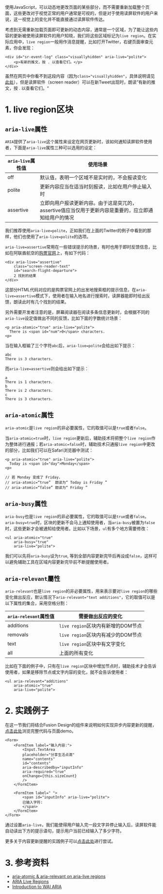 

使用JavaScript，可以动态地更改页面的某些部分，而不需要重新加载整个页面，这些更改对于视觉正常的用户通常是可视的，但是对于使用读屏软件的用户来说，这一视觉上的变化并不能直接通过读屏软件传达。

考虑到无需重新加载页面即可更新的动态内容，通常是一个区域，为了能让这些内容的更新被使用读屏软件的用户知晓，我们将这些区域标记为`live region`。在实际应用中，`live region`一般用作消息提醒，比如打开Twitter，右键页面审查元素，你会发现：

```
<div id="sr-event-log" class="visuallyhidden" aria-live="polite">
    <p>有新的推文，按 . 以查看它们。</p>
</div>
```

虽然在网页中你看不到这段内容（因为`class="visuallyhidden"`，具体说明请见[此处](./page2.md)），但是读屏软件（screen reader）可以在新Tweet出现时，朗读”有新的推文，按 . 以查看它们。“

# 1. live region区块

## `aria-live`属性

`ARIA`提供了`aria-live`这个属性来设定在网页更新时，该如何通知读屏软件使用者，下面是`aria-live`属性三种可以选用的设定：

| `aria-live`属性值 | 使用场景                                                                                              |
| ----------------- | ----------------------------------------------------------------------------------------------------- |
| off               | 默认值，表明一个区域不是实时的，不会报读变化                                                          |
| polite            | 更新内容应当在适当时刻报读，比如在用户停止输入时                                                      |
| assertive         | 立即向用户报读更新内容。由于这是突兀的，assertive值应当仅用于更新内容是重要的，应立即通知给用户的情况 |

我们推荐使用`aria-live=polite`，正如我们在上面的Twitter的例子中看到的那样，他们也使用了`aria-live=polite`的选项。

`aria-live=assertive`常用在一些错误提示的场景，有时也用于即时反馈信息，比如在阿联酋航空的[购票官网](https://www.emirates.com/cn/chinese/)上，有如下代码：

```
<div aria-live="assertive" 
    class="screen-reader-text" 
    id="search-flight-departure">
    2 找到的结果
</div>
```

这部分HTML代码对应的是购票官网上的出发地搜索框的提示信息，在`aria-live=assertive`模式下，使用者在输入地名进行搜索时，读屏器能即时给出反馈，朗读此时有几个找到的结果。

另外需要开发者注意的是，屏幕阅读器在阅读多条信息更新时，会根据不同的`aria-live`设定值做出不同的反馈，比如下面的字数统计场景：

```
<p aria-atomic="true" aria-live="polite">
  There is <span id="num">0</span> characters.
<p>
```

当在输入框输了三个字符`abc`后，`aria-live=polite`会给出如下提示：

```
abc
There is 3 characters.
```

而`aria-live=assertive`则会给出如下提示：
```
a
There is 1 characters.
b
There is 2 characters.
c
There is 3 characters.
```

## `aria-atomic`属性

`aria-atomic`是`live region`的非必要属性，它的取值可以是`true`或者`false`。

当`aria-atomic=true`时，`live region`更新后，辅助技术将把整个`live region`作为整体进行通报；若`aria-atomic=false`时，辅助技术只通报`live region`中更改的部分，比如我们可以在Safari浏览器中测试：

```
<p aria-atomic="true" aria-live="polite">
  Today is <span id="day">Monday</span>
<p>

// 若 Monday 变成了 Friday，
// aria-atomic=“true”  朗读为“ Today is Friday ”
// aria-atomic=“false” 朗读为“ Friday ” 
```

## `aria-busy`属性

`aria-busy`也是`live region`的非必要属性，它的取值可以是`true`或者`false`。`aria-busy=true`时，区块的更新不会马上通知使用者，当`aria-busy`被置为`false`时，这些更新才会被通知给使用者。比如以下场景，`ul`有多个地方需要修改：

```
<ul aria-atomic="true" 
    aria-busy="true" 
    aria-live="polite">
```

我们可以先将`aria-busy`设为`true`, 等到全部内容更新完毕后再设成`false`，这样可以避免辅助工具在区域内容更新完毕前不断提醒使用者。

## `aria-relevant`屬性

`aria-relevant`也是`live region`的非必要属性，用来表示要对`live region`的哪些变化做出反应，默认情况下`aria-relevant="text additions"`，它的取值可以是以下属性的集合，采用空格分割：

| `aria-relevant`属性值 | 需要做出反应的变化                 |
| --------------------- | ---------------------------------- |
| additions             | `live region`区块内有新增的DOM节点 |
| removals              | `live region`区块内有减少的DOM节点 |
| text                  | `live region`区块中有文字变化      |
| all                   | 上面的所有变化                     |

比如在下面的例子中，只有在`live region`区块中增加节点时，辅助技术才会告诉使用者，如果是移除节点或文字内容的变化，就不会告诉使用者：
```
<ul aria-relevant="additions"
	aria-atomic="true"
	aria-live="polite">
```
# 2. 实践例子

在这一节我们将结合Fusion Design的组件来说明如何实现异步内容更新的提醒，[点击此处](https://codesandbox.io/s/k010p7wy2v)浏览完整代码与页面demo。

```
<Form>
    <FormItem label="输入内容:">
        <Input.TextArea
        placeholder="分享生活点滴"
        name="contents"
        id="contents"
        aria-describedby="inputInfo" 
        aria-required="true"
        onChange={this.sizeCount}
        />
    </FormItem>

    <FormItem label=" ">
        <span id="inputInfo" aria-live="polite">
        已输入字符:
        </span>
    </FormItem>
</Form>
```
通过设置`aria-live`，我们能使得用户输入完一段文字并停止输入后，读屏软件能自动读出下方的提示语句，提示用户当前已经输入了多少字符。

更多关于内容更新提醒的实践例子可以[点击此处](http://pauljadam.com/demos/aria-atomic-relevant.html)进行尝试。


# 3. 参考资料
- [aria-atomic & aria-relevant on aria-live regions](http://pauljadam.com/demos/aria-atomic-relevant.html)
- [ARIA Live Regions](https://developer.mozilla.org/en-US/docs/Web/Accessibility/ARIA/ARIA_Live_Regions)
- [Introduction to WAI ARIA](https://dev.opera.com/articles/introduction-to-wai-aria/)
